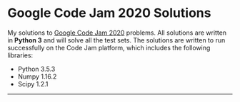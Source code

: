 # Google Code Jam 2020 Solutions

My solutions to [Google Code Jam 2020](https://codingcompetitions.withgoogle.com/codejam/archive/2020) problems. All solutions are written in **Python 3** and will solve all the test sets. The solutions are written to run successfully on the Code Jam platform, which includes the following libraries:

 * Python 3.5.3
 * Numpy 1.16.2
 * Scipy 1.2.1

---
